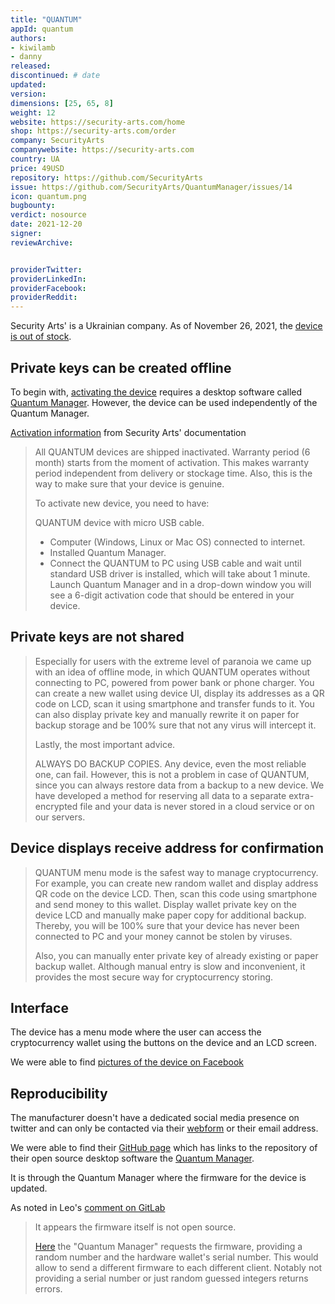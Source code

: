 ```yaml
---
title: "QUANTUM"
appId: quantum
authors:
- kiwilamb
- danny
released: 
discontinued: # date
updated:
version:
dimensions: [25, 65, 8]
weight: 12
website: https://security-arts.com/home
shop: https://security-arts.com/order
company: SecurityArts
companywebsite: https://security-arts.com
country: UA
price: 49USD
repository: https://github.com/SecurityArts
issue: https://github.com/SecurityArts/QuantumManager/issues/14
icon: quantum.png
bugbounty:
verdict: nosource 
date: 2021-12-20
signer:
reviewArchive:


providerTwitter: 
providerLinkedIn: 
providerFacebook: 
providerReddit: 
---
```



Security Arts' is a Ukrainian company. As of November 26, 2021, the [device is out of stock](https://security-arts.com/order).

## Private keys can be created offline

To begin with, [activating the device](https://security-arts.com/#activate) requires a desktop software called [Quantum Manager](https://security-arts.com/download). However, the device can be used independently of the Quantum Manager. 

[Activation information](https://security-arts.com/docs/en/intro) from Security Arts' documentation

> All QUANTUM devices are shipped inactivated. Warranty period (6 month) starts from the moment of activation. This makes warranty period independent from delivery or stockage time. Also, this is the way to make sure that your device is genuine.
>
> To activate new device, you need to have:
>
> QUANTUM device with micro USB cable.
> - Computer (Windows, Linux or Mac OS) connected to internet.
> - Installed Quantum Manager.
> - Connect the QUANTUM to PC using USB cable and wait until standard USB driver is installed, which will take about 1 minute. Launch Quantum Manager and in a drop-down window you will see a 6-digit activation code that should be entered in your device.

## Private keys are not shared 

> Especially for users with the extreme level of paranoia we came up with an idea of offline mode, in which QUANTUM operates without connecting to PC, powered from power bank or phone charger. You can create a new wallet using device UI, display its addresses as a QR code on LCD, scan it using smartphone and transfer funds to it. You can also display private key and manually rewrite it on paper for backup storage and be 100% sure that not any virus will intercept it.
>
> Lastly, the most important advice.
>
> ALWAYS DO BACKUP COPIES. Any device, even the most reliable one, can fail. However, this is not a problem in case of QUANTUM, since you can always restore data from a backup to a new device. We have developed a method for reserving all data to a separate extra-encrypted file and your data is never stored in a cloud service or on our servers.

## Device displays receive address for confirmation

> QUANTUM menu mode is the safest way to manage cryptocurrency. For example, you can create new random wallet and display address QR code on the device LCD. Then, scan this code using smartphone and send money to this wallet. Display wallet private key on the device LCD and manually make paper copy for additional backup. Thereby, you will be 100% sure that your device has never been connected to PC and your money cannot be stolen by viruses.
>
> Also, you can manually enter private key of already existing or paper backup wallet. Although manual entry is slow and inconvenient, it provides the most secure way for cryptocurrency storing.

## Interface

The device has a menu mode where the user can access the cryptocurrency wallet using the buttons on the device and an LCD screen. 

We were able to find [pictures of the device on Facebook](https://twitter.com/BitcoinWalletz/status/1464152356359053318)

## Reproducibility

The manufacturer doesn't have a dedicated social media presence on twitter and can only be contacted via their [webform](https://security-arts.com/support) or their email address. 

We were able to find their [GitHub page](https://github.com/SecurityArts) which has links to the repository of their open source desktop software the [Quantum Manager](https://github.com/SecurityArts/QuantumManager). 

It is through the Quantum Manager where the firmware for the device is updated. 

As noted in Leo's [comment on GitLab](https://gitlab.com/walletscrutiny/walletScrutinyCom/-/merge_requests/284#note_746992469)

> It appears the firmware itself is not open source.
>
> [Here](https://github.com/SecurityArts/QuantumManager/blob/1a3ad5d4aec89c4ae06752f21b8f9bc44da35fc4/app/js/updates.js#L11) the "Quantum Manager" requests the firmware, providing a random number and the hardware wallet's serial number. This would allow to send a different firmware to each different client. Notably not providing a serial number or just random guessed integers returns errors.



